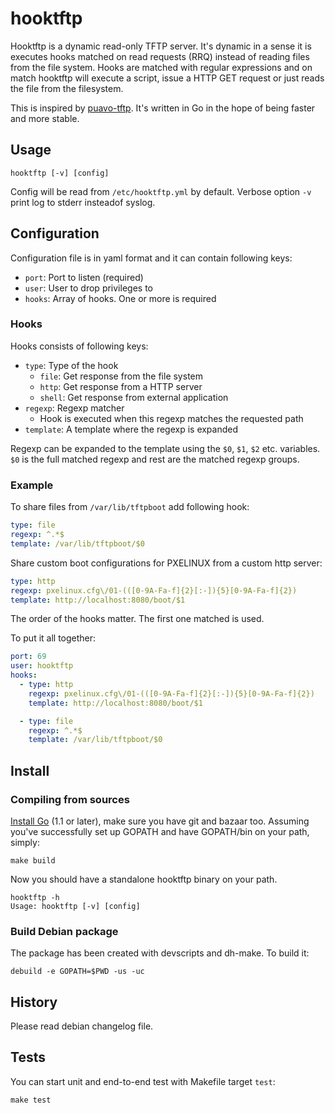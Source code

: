 # hooktftp

Hooktftp is a dynamic read-only TFTP server. It's dynamic in a sense it is
executes hooks matched on read requests (RRQ) instead of reading files from
the file system. Hooks are matched with regular expressions and on match
hooktftp will execute a script, issue a HTTP GET request or just reads the file
from the filesystem.

This is inspired by [puavo-tftp]. It's written in Go in the hope of being faster
and more stable.

## Usage

    hooktftp [-v] [config]

Config will be read from `/etc/hooktftp.yml` by default. Verbose option `-v`
print log to stderr insteadof syslog.

## Configuration

Configuration file is in yaml format and it can contain following keys:

  - `port`: Port to listen (required)
  - `user`: User to drop privileges to
  - `hooks`: Array of hooks. One or more is required

### Hooks

Hooks consists of following keys:

  - `type`: Type of the hook
    - `file`: Get response from the file system
    - `http`: Get response from a HTTP server
    - `shell`: Get response from external application
  - `regexp`: Regexp matcher
    - Hook is executed when this regexp matches the requested path
  - `template`: A template where the regexp is expanded

Regexp can be expanded to the template using the `$0`, `$1`, `$2` etc.
variables. `$0` is the full matched regexp and rest are the matched regexp
groups.

### Example

To share files from `/var/lib/tftpboot` add following hook:

```yaml
type: file
regexp: ^.*$
template: /var/lib/tftpboot/$0
```

Share custom boot configurations for PXELINUX from a custom http server:

```yaml
type: http
regexp: pxelinux.cfg\/01-(([0-9A-Fa-f]{2}[:-]){5}[0-9A-Fa-f]{2})
template: http://localhost:8080/boot/$1
```

The order of the hooks matter. The first one matched is used.

To put it all together:

```yaml
port: 69
user: hooktftp
hooks:
  - type: http
    regexp: pxelinux.cfg\/01-(([0-9A-Fa-f]{2}[:-]){5}[0-9A-Fa-f]{2})
    template: http://localhost:8080/boot/$1

  - type: file
    regexp: ^.*$
    template: /var/lib/tftpboot/$0
```

## Install

### Compiling from sources

[Install Go][] (1.1 or later), make sure you have git and bazaar too. 
Assuming you've successfully set up GOPATH and have GOPATH/bin on your path, simply:
    
    make build
    
Now you should have a standalone hooktftp binary on your path.

    hooktftp -h
    Usage: hooktftp [-v] [config]

### Build Debian package

The package has been created with devscripts and dh-make. To build it:

    debuild -e GOPATH=$PWD -us -uc

## History

Please read debian changelog file.

## Tests

You can start unit and end-to-end test with Makefile target `test`:

    make test


[epeli/hooktftp]: https://github.com/epeli/hooktftp
[puavo-tftp]: https://github.com/opinsys/puavo-tftp
[Install Go]: http://golang.org/doc/install
